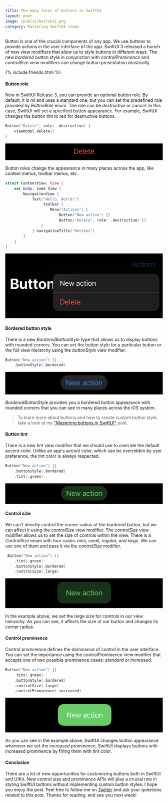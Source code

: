 ```yaml
---
title: The many faces of buttons in SwiftUI
layout: post
image: /public/buttons1.png
category: Mastering SwiftUI views
---
```


Button is one of the crucial components of any app. We use buttons to provide actions in the user interface of the app. SwiftUI 3 released a bunch of new view modifiers that allow us to style buttons in different ways. The new *bordered* button style in conjunction with *controlProminence* and *controlSize* view modifiers can change button presentation drastically.

{% include friends.html %}

#### Button role
New in SwiftUI Release 3, you can provide an optional button role. By default, it is *nil* and uses a standard one, but you can set the predefined role provided by *ButtonRole* enum. The role can be *destructive* or *cancel*. In this case, SwiftUI will set a specified button appearance. For example, SwiftUI changes the button tint to red for destructive buttons.

```swift
Button("Delete", role: .destructive) {
    viewModel.delete()
}
```
![button-destructive](/public/buttons-destructive.png)

Button roles change the appearance in many places across the app, like context menus, toolbar menus, etc.

```swift
struct ContentView: View {
    var body: some View {
        NavigationView {
            Text("Hello, World!")
                .toolbar {
                    Menu("Actions") {
                        Button("New action") {}
                        Button("Delete", role: .destructive) {}
                }
            }.navigationTitle("Buttons")
        }
    }
}
```

![button-toolbar](/public/buttons-toolbar.png)

#### Bordered button style
There is a new *BorderedButtonStyle* type that allows us to display buttons with rounded corners. You can set the button style for a particular button or the full view hierarchy using the *buttonStyle* view modifier.

```swift
Button("New action") {}
    .buttonStyle(.bordered)
```

![button-bordered](/public/buttons-bordered.png)

*BorderedButtonStyle* provides you a bordered button appearance with rounded corners that you can see in many places across the iOS system. 

> To learn more about buttons and how to create custom button style, take a look at my ["Mastering buttons in SwiftUI"](/2020/02/19/mastering-buttons-in-swiftui/) post.

#### Button tint
There is a new *tint* view modifier that we should use to override the default accent color. Unlike an app's accent color, which can be overridden by user preference, the tint color is always respected.

```swift
Button("New action") {}
    .buttonStyle(.bordered)
    .tint(.green)
```

![button-tint](/public/buttons-tint.png)

#### Control size
We can't directly control the corner radius of the bordered button, but we can affect it using the *controlSize* view modifier. The *controlSize* view modifier allows us to set the size of controls within the view. There is a *ControlSize* enum with four cases: *mini, small, regular, and large*. We can use one of them and pass it via the *controlSize* modifier.

```swift
 Button("New action") {}
    .tint(.green)
    .buttonStyle(.bordered)
    .controlSize(.large)
```

![button-bordered-tint](/public/buttons-bordered-tint.png)

In the example above, we set the large size for controls in our view hierarchy. As you can see, it affects the size of our button and changes its corner radius.

#### Control prominence
Control prominence defines the dominance of control in the user interface. You can set the importance using the *controlProminence* view modifier that accepts one of two possible prominence cases: *standard* or *increased*.

```swift
Button("New action") {}
    .tint(.green)
    .buttonStyle(.bordered)
    .controlSize(.large)
    .controlProminence(.increased)
```

![button-bordered-tint-important](/public/buttons-tint-fill.png)

As you can see in the example above, SwiftUI changes button appearance whenever we set the increased prominence. SwiftUI displays buttons with increased prominence by filling them with tint color.

#### Conclusion
There are a lot of new opportunities for customizing buttons both in SwiftUI and UIKit. New control size and prominence APIs will play a crucial role in styling SwiftUI buttons without implementing custom button styles. I hope you enjoy the post. Feel free to follow me on [Twitter](https://twitter.com/mecid) and ask your questions related to this post. Thanks for reading, and see you next week!